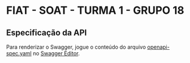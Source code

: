 # FIAT - SOAT - TURMA 1 - GRUPO 18

## Especificação da API

Para renderizar o Swagger, jogue o conteúdo do arquivo [openapi-spec.yaml](openapi-spec.yaml) no [Swagger Editor](https://editor.swagger.io/).
